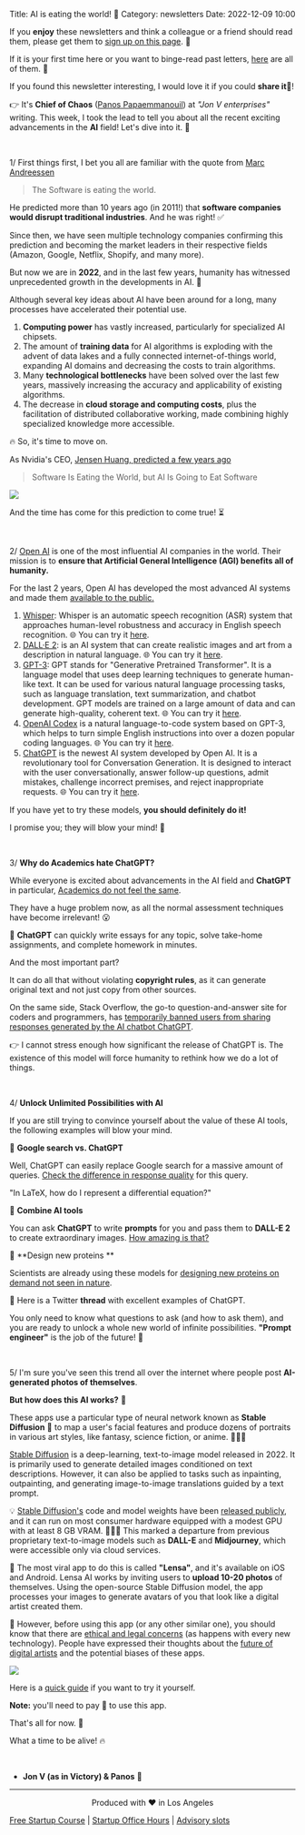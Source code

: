 Title: AI is eating the world! 🤖
Category: newsletters
Date: 2022-12-09 10:00

If you **enjoy** these newsletters and think a colleague or a friend should read them, please get them to [sign up on this page](https://jon.io/). 📝

If it is your first time here or you want to binge-read past letters, [here](https://jon.io/category/newsletters) are all of them. 📰

If you found this newsletter interesting, I would love it if you could **share it**🔗!

👉 It's **Chief of Chaos** ([Panos Papaemmanouil](https://www.linkedin.com/in/panagiotis-papaemmanouil/)) at _"Jon V enterprises"_ writing. 
This week, I took the lead to tell you about all the recent exciting advancements in the **AI** field! Let's dive into it. 🚀

<br>

1/ First things first, I bet you all are familiar with the quote from [Marc Andreessen](https://a16z.com/2011/08/20/why-software-is-eating-the-world/)

> The Software is eating the world.

He predicted more than 10 years ago (in 2011!) that **software companies would disrupt traditional industries**. And he was right! ✅

Since then, we have seen multiple technology companies confirming this prediction and becoming the market leaders in their respective fields (Amazon, Google, Netflix, Shopify, and many more).

But now we are in **2022**, and in the last few years, humanity has witnessed unprecedented growth in the developments in AI. 🧠

Although several key ideas about AI have been around for a long, many processes have accelerated their potential use.

1. **Computing power** has vastly increased, particularly for specialized AI chipsets.
2. The amount of **training data** for AI algorithms is exploding with the advent of data lakes and a fully connected internet-of-things world, expanding AI domains and decreasing the costs to train algorithms.
3. Many **technological bottlenecks** have been solved over the last few years, massively increasing the accuracy and applicability of existing algorithms.
4. The decrease in **cloud storage and computing costs**, plus the facilitation of distributed collaborative working, made combining highly specialized knowledge more accessible.

🔥 So, it's time to move on.


As Nvidia's CEO, [Jensen Huang, predicted a few years ago](https://www.technologyreview.com/2017/05/12/151722/nvidia-ceo-software-is-eating-the-world-but-ai-is-going-to-eat-software/)

> Software Is Eating the World, but AI Is Going to Eat Software

![](https://sendfoxprod.b-cdn.net/media/hP1OR4GEM9GkS3wHlSopWe0rduDdJLTyYyjL8YWI16325)

And the time has come for this prediction to come true! ⏳


<br>

2/ [Open AI](https://openai.com/) is one of the most influential AI companies in the world. Their mission is to **ensure that Artificial General Intelligence (AGI) benefits all of humanity.**


For the last 2 years, Open AI has developed the most advanced AI systems and made them [available to the public.](https://beta.openai.com/overview)


1. [Whisper](https://openai.com/blog/whisper/): Whisper is an automatic speech recognition (ASR) system that approaches human-level robustness and accuracy in English speech recognition. 🌐 You can try it [here](https://huggingface.co/spaces/openai/whisper). 
2. [DALL·E 2](https://openai.com/dall-e-2/): is an AI system that can create realistic images and art from a description in natural language. 🌐 You can try it [here](https://labs.openai.com/). 
3. [GPT-3](https://beta.openai.com/docs/models/gpt-3): GPT stands for "Generative Pretrained Transformer". It is a language model that uses deep learning techniques to generate human-like text. It can be used for various natural language processing tasks, such as language translation, text summarization, and chatbot development. GPT models are trained on a large amount of data and can generate high-quality, coherent text. 🌐 You can try it [here](https://beta.openai.com/playground).
4. [OpenAI Codex](https://openai.com/blog/openai-codex/) is a natural language-to-code system based on GPT-3, which helps to turn simple English instructions into over a dozen popular coding languages. 🌐 You can try it [here](https://beta.openai.com/playground?model=code-davinci-002&prompt=%22%22%22%0AAsk%20the%20user%20for%20their%20name%20and%20say%20%22Hello%22%0A%22%22%22).
5. [ChatGPT](https://openai.com/blog/chatgpt/) is the newest AI system developed by Open AI. It is a revolutionary tool for Conversation Generation. It is designed to interact with the user conversationally, answer follow-up questions, admit mistakes, challenge incorrect premises, and reject inappropriate requests. 🌐 You can try it [here](https://chat.openai.com/chat).

If you have yet to try these models, **you should definitely do it!**

I promise you; they will blow your mind! 🤯

<br>


3/ **Why do Academics hate ChatGPT?**

While everyone is excited about advancements in the AI field and **ChatGPT** in particular, [Academics do not feel the same](https://www.theguardian.com/technology/2022/dec/04/ai-bot-chatgpt-stuns-academics-with-essay-writing-skills-and-usability). 

They have a huge problem now, as all the normal assessment techniques have become irrelevant! 😮

📌 **ChatGPT** can quickly write essays for any topic, solve take-home assignments, and complete homework in minutes.

And the most important part?

It can do all that without violating **copyright rules**, as it can generate original text and not just copy from other sources.

On the same side, Stack Overflow, the go-to question-and-answer site for coders and programmers, has [temporarily banned users from sharing responses generated by the AI chatbot ChatGPT](https://www.theverge.com/2022/12/5/23493932/chatgpt-ai-generated-answers-temporarily-banned-stack-overflow-llms-dangers). 

👉 I cannot stress enough how significant the release of ChatGPT is. The existence of this model will force humanity to rethink how we do a lot of things.

<br>

4/ **Unlock Unlimited Possibilities with AI**

If you are still trying to convince yourself about the value of these AI tools, the following examples will blow your mind.

🔹 **Google search vs. ChatGPT**

Well, ChatGPT can easily replace Google search for a massive amount of queries. [Check the difference in response quality](https://twitter.com/jdjkelly/status/1598021488795586561?s=20&t=gKmge-zdPdws7ZNw_yKr8A) for this query.

"In LaTeX, how do I represent a differential equation?"


🔹 **Combine AI tools**

You can ask **ChatGPT** to write **prompts** for you and pass them to **DALL-E 2** to create extraordinary images. [How amazing is that?](https://twitter.com/GuyP/status/1598020781065527296?s=20&t=imd63bS3mXO5y3iep849Og)


🔹 **Design new proteins **

Scientists are already using these models for [designing new proteins on demand not seen in nature](https://www.technologyreview.com/2022/12/01/1064023/biotech-labs-are-using-ai-inspired-by-dall-e-to-invent-new-drugs/).


📌 Here is a Twitter **thread** with excellent examples of ChatGPT.

You only need to know what questions to ask (and how to ask them), and you are ready to unlock a whole new world of infinite possibilities. **"Prompt engineer"** is the job of the future! 🦾


<br>


5/ I'm sure you've seen this trend all over the internet where people post **AI-generated photos of themselves**.

**But how does this AI works?** 🤔

These apps use a particular type of neural network known as **Stable Diffusion** 🎨 to map a user's facial features and produce dozens of portraits in various art styles, like fantasy, science fiction, or anime. 👩🏻‍🎨

[Stable Diffusion](https://stability.ai/blog/stable-diffusion-v2-release) is a deep-learning, text-to-image model released in 2022. It is primarily used to generate detailed images conditioned on text descriptions. However, it can also be applied to tasks such as inpainting, outpainting, and generating image-to-image translations guided by a text prompt.

💡 [Stable Diffusion's](https://en.wikipedia.org/wiki/Stable_Diffusion) code and model weights have been [released publicly](https://github.com/CompVis/stable-diffusion), and it can run on most consumer hardware equipped with a modest GPU with at least 8 GB VRAM. 👩🏻‍💻 This marked a departure from previous proprietary text-to-image models such as **DALL-E** and **Midjourney**, which were accessible only via cloud services.

📱 The most viral app to do this is called **"Lensa"**, and it's available on iOS and Android. Lensa AI works by inviting users to **upload 10-20 photos** of themselves. Using the open-source Stable Diffusion model, the app processes your images to generate avatars of you that look like a digital artist created them.

🚩 However, before using this app (or any other similar one), you should know that there are [ethical and legal concerns](https://news.northeastern.edu/2022/12/09/portrait-ai-app/#:~:text=With%20Lensa%2C%20users%20upload%2010,or%20anime%2C%20within%2020%20minutes) (as happens with every new technology). People have expressed their thoughts about the [future of digital artists](https://twitter.com/megraeart/status/1598806459004985363) and the potential biases of these apps.

![](https://sendfoxprod.b-cdn.net/media/S7Kf8EQYoOzvFnjXPA0INEXEtmHlfSNTvO48jVCP16325)

Here is a [quick guide](https://www.techadvisor.com/article/1422944/use-lensa-app-ai-selfie-images.html]) if you want to try it yourself.

**Note:** you'll need to pay 💸 to use this app.


That's all for now. 🤩

What a time to be alive! 🔥

<br>

- **Jon V (as in Victory) & Panos** 🚀


---

<div align="center">
  Produced with ❤️ in Los Angeles
</div>

[Free Startup Course](https://jon.io/pages/built-to-fail) | [Startup Office Hours](https://jon.io/startup-office-hours) | [Advisory slots](https://jon.io/advisory)
